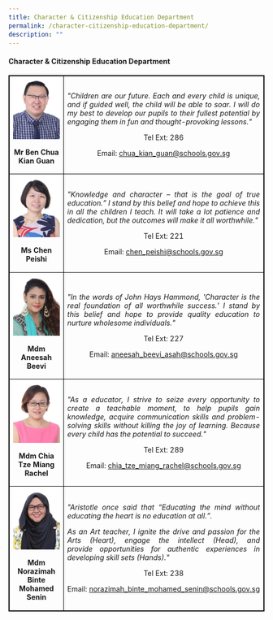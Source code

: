 ```yaml
---
title: Character & Citizenship Education Department
permalink: /character-citizenship-education-department/
description: ""
---
```

<h4><strong>Character & Citizenship Education Department</strong></h4>
<table style="border-collapse: collapse; width: 100%; border:1px solid black;">
<tbody>
<tr>
<td style="width: 33.3333%; text-align: center; border:1px solid black;">
<img style="width:100%;" src="/images/cha1.jpg">
<p><strong>Mr Ben Chua Kian Guan</strong></p>
</td>
<td style="width: 50%; text-align: justify; border:1px solid black;">
<p><em>"Children are our future. Each and every child is unique, and if guided well, the child will be able to soar. I will do my best to develop our pupils to their fullest potential by engaging them in fun and thought-provoking lessons."</em></p>
<p style="width: 100%; text-align: center;">Tel Ext: 286</p>
<p style="width: 100%; text-align: center;">Email:&nbsp;<a href="mailto:chua_kian_guan@schools.gov.sg">chua_kian_guan@schools.gov.sg</a></p>
</td>
</tr>
<tr>
<td style="width: 33.3333%; text-align: center; border:1px solid black;">
<img style="width:100%;" src="/images/cha3.jpg">
<p><strong>Ms Chen Peishi</strong></p>
</td>
<td style="width: 50%; text-align: justify; border:1px solid black;">
<p><em>"Knowledge and character &ndash; that is the goal of true education.&rdquo; I stand by this belief and hope to achieve this in all the children I teach. It will take a lot patience and dedication, but the outcomes will make it all worthwhile."</em></p>
<p style="width: 100%; text-align: center;">Tel Ext: 221</p>
<p style="width: 100%; text-align: center;">Email:&nbsp;<a href="mailto:chen_peishi@schools.gov.sg">chen_peishi@schools.gov.sg</a></p>
</td>
</tr>
<tr>
<td style="width: 33.3333%; text-align: center; border:1px solid black;">
<img style="width:100%;" src="/images/cha6.jpg">
<p><strong>Mdm Aneesah Beevi</strong></p>
</td>
<td style="width: 50%; text-align: justify; border:1px solid black;">
<p><em>"In the words of John Hays Hammond, 'Character is the real foundation of all worthwhile success.' I stand by this&nbsp;belief&nbsp;and hope to provide quality education to nurture wholesome individuals."</em></p>
<p style="width: 100%; text-align: center;">Tel Ext: 227</p>
<p style="width: 100%; text-align: center;">Email:&nbsp;<a href="mailto:aneesah_beevi_asah@schools.gov.sg">aneesah_beevi_asah@schools.gov.sg</a></p>
</td>
</tr>
<tr>
<td style="width: 33.3333%; text-align: center; border:1px solid black;">
<img style="width:100%;" src="/images/cha7.jpg">
<p><strong>Mdm Chia Tze Miang Rachel</strong></p>
</td>
<td style="width: 50%; text-align: justify; border:1px solid black;">
<p><em>"As a educator, I strive to seize every opportunity to create a teachable moment, to help pupils gain knowledge, acquire communication skills and problem-solving skills without killing the joy of learning. Because every child has the potential to succeed."</em></p>
<p style="width: 100%; text-align: center;">Tel Ext: 289</p>
<p style="width: 100%; text-align: center;">Email:&nbsp;<a href="mailto:chia_tze_miang_rachel@schools.gov.sg">chia_tze_miang_rachel@schools.gov.sg</a></p>
</td>
</tr>
<tr>
<td style="width: 33.3333%; text-align: center; border:1px solid black;">
<img style="width:100%;" src="/images/pam6.jpg">
<p><strong>Mdm Norazimah Binte Mohamed Senin</strong></p>
</td>
<td style="width: 50%; text-align: justify; border:1px solid black;">
<p><em>"Aristotle once said that &ldquo;Educating the mind without educating the heart is no education at all.&rdquo;.</em></p>
<p><em>As an Art teacher, I&nbsp;ignite the drive and passion for the Arts (Heart), engage the intellect (Head), and provide&nbsp;opportunities for authentic experiences in developing skill sets (Hands)."</em></p>
<p style="width: 100%; text-align: center;">Tel Ext: 238</p>
<p style="width: 100%; text-align: center;">Email:&nbsp;<a href="mailto:norazimah_binte_mohamed_senin@schools.gov.sg">norazimah_binte_mohamed_senin@schools.gov.sg</a></p>
</td>
</tr>
</tbody>
</table>